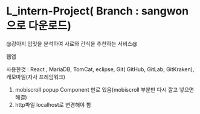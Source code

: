 # L_intern-Project( Branch : sangwon 으로 다운로드)

@강아지 입맛을 분석하여 사료와 간식을 추천하는 서비스@

웹앱

사용한것 : React , MariaDB, TomCat, eclipse, Git( GitHub, GitLab, GitKraken), 캐모마일(자사 프레임워크)
1. mobiscroll popup Component 만료 있음(mobiscroll 부분만 다시 깔고 넣으면 해결)
2. http파일 localhost로 변경해야 함
